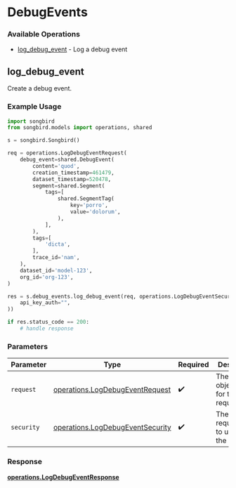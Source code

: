 # DebugEvents

### Available Operations

* [log_debug_event](#log_debug_event) - Log a debug event

## log_debug_event

Create a debug event.
        

### Example Usage

```python
import songbird
from songbird.models import operations, shared

s = songbird.Songbird()

req = operations.LogDebugEventRequest(
    debug_event=shared.DebugEvent(
        content='quod',
        creation_timestamp=461479,
        dataset_timestamp=520478,
        segment=shared.Segment(
            tags=[
                shared.SegmentTag(
                    key='porro',
                    value='dolorum',
                ),
            ],
        ),
        tags=[
            'dicta',
        ],
        trace_id='nam',
    ),
    dataset_id='model-123',
    org_id='org-123',
)

res = s.debug_events.log_debug_event(req, operations.LogDebugEventSecurity(
    api_key_auth="",
))

if res.status_code == 200:
    # handle response
```

### Parameters

| Parameter                                                                            | Type                                                                                 | Required                                                                             | Description                                                                          |
| ------------------------------------------------------------------------------------ | ------------------------------------------------------------------------------------ | ------------------------------------------------------------------------------------ | ------------------------------------------------------------------------------------ |
| `request`                                                                            | [operations.LogDebugEventRequest](../../models/operations/logdebugeventrequest.md)   | :heavy_check_mark:                                                                   | The request object to use for the request.                                           |
| `security`                                                                           | [operations.LogDebugEventSecurity](../../models/operations/logdebugeventsecurity.md) | :heavy_check_mark:                                                                   | The security requirements to use for the request.                                    |


### Response

**[operations.LogDebugEventResponse](../../models/operations/logdebugeventresponse.md)**


